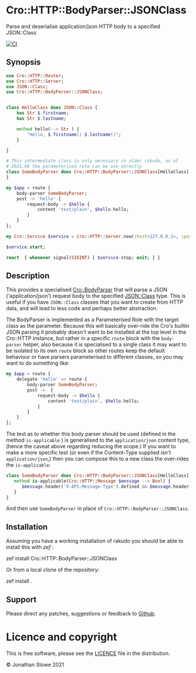 # Cro::HTTP::BodyParser::JSONClass

Parse and deserialise application/json HTTP body to a specified JSON::Class

[![CI](https://github.com/jonathanstowe/Cro-HTTP-BodyParser-JSONClass/actions/workflows/main.yml/badge.svg)](https://github.com/jonathanstowe/Cro-HTTP-BodyParser-JSONClass/actions/workflows/main.yml)

## Synopsis

```raku
use Cro::HTTP::Router;
use Cro::HTTP::Server;
use JSON::Class;
use Cro::HTTP::BodyParser::JSONClass;


class HelloClass does JSON::Class {
    has Str $.firstname;
    has Str $.lastname;

    method hello(--> Str ) {
        "Hello, $.firstname() $.lastname()";
    }

}

# This intermediate class is only necessary in older rakudo, as of
# 2021.09 the parameterised role can be use directly
class SomeBodyParser does Cro::HTTP::BodyParser::JSONClass[HelloClass] { 
}

my $app = route {
    body-parser SomeBodyParser;
    post -> 'hello' {
        request-body -> $hello {
            content 'text/plain', $hello.hello;
        }
    }
};

my Cro::Service $service = Cro::HTTP::Server.new(:host<127.0.0.1>, :port<7798>, application => $app);

$service.start;

react  { whenever signal(SIGINT) { $service.stop; exit; } }
```

## Description

This provides a specialised [Cro::BodyParser](https://cro.services/docs/reference/cro-http-router#Adding_custom_request_body_parsers) that will parse a JSON ('application/json') request body to the specified
[JSON::Class](https://github.com/jonathanstowe/JSON-Class) type.  This is useful if you have `JSON::Class` classes that you want to create from HTTP data, and will lead to less code and perhaps better
abstraction.

The BodyParser is implemented as a Parameterised Role with the target class as the parameter.  Because this will basically over-ride the Cro's builtin JSON parsing it probably doesn't want to be installed at the
top level in the Cro::HTTP instance, but rather in a specific `route` block with the `body-parser` helper, also because it is specialised to a single class it may want to be isolated to its own `route`
block so other routes keep the default behaviour or have parsers parameterised to different classes, so you may want to do something like:

```raku
my $app = route {
    delegate 'hello' => route {
        body-parser SomeBodyParser;
        post ->  {
            request-body -> $hello {
                content 'text/plain', $hello.hello;
            }
        }
    }
};
```

The test as to whether this body parser should be used (defined in the method `is-applicable` ) is generalised to the `application/json` content type, (hence the caveat above regarding reducing the scope.)
If you want to make a more specific test (or even if the Content-Type supplied *isn't* `application/json`,) then you can compose this to a new class the over-rides the `is-applicable`:

```raku
class SomeBodyParser does Cro::HTTP::BodyParser::JSONClass[HelloClass] {
   method is-applicable(Cro::HTTP::Message $message --> Bool) {
      $message.header('X-API-Message-Type').defined && $message.header('X-API-Message-Type') eq 'Hello';
   }
}
```

And then use `SomeBodyParser` in place of `Cro::HTTP::BodyParser::JSONClass`.

## Installation

Assuming you have a working installation of rakudo you should be able to install this with *zef* :

   zef install Cro::HTTP::BodyParser::JSONClass

Or from a local clone of the repository:

   zef install .

## Support

Please direct any patches, suggestions or feedback to [Github](https://github.com/jonathanstowe/Cro-HTTP-BodyParser-JSONClass/issues).

# Licence and copyright

This is free software, please see the [LICENCE](LICENCE) file in the distribution.

© Jonathan Stowe 2021
